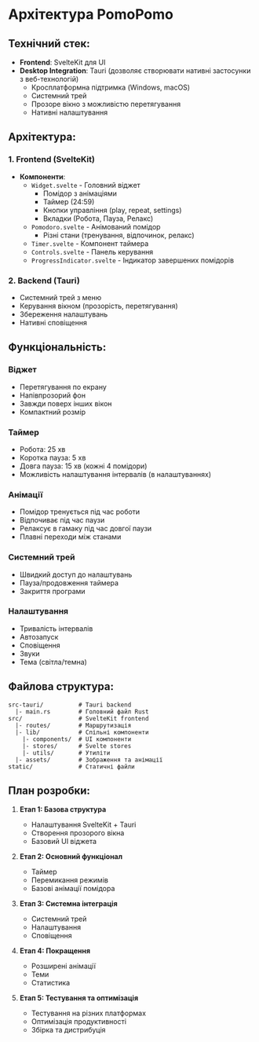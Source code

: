 # Архітектура PomoPomo

## Технічний стек:
- **Frontend**: SvelteKit для UI
- **Desktop Integration**: Tauri (дозволяє створювати нативні застосунки з веб-технологій)
  - Кросплатформна підтримка (Windows, macOS)
  - Системний трей
  - Прозоре вікно з можливістю перетягування
  - Нативні налаштування

## Архітектура:

### 1. Frontend (SvelteKit)
- **Компоненти**:
  - `Widget.svelte` - Головний віджет
    - Помідор з анімаціями
    - Таймер (24:59)
    - Кнопки управління (play, repeat, settings)
    - Вкладки (Робота, Пауза, Релакс)
  - `Pomodoro.svelte` - Анімований помідор
    - Різні стани (тренування, відпочинок, релакс)
  - `Timer.svelte` - Компонент таймера
  - `Controls.svelte` - Панель керування
  - `ProgressIndicator.svelte` - Індикатор завершених помідорів

### 2. Backend (Tauri)
- Системний трей з меню
- Керування вікном (прозорість, перетягування)
- Збереження налаштувань
- Нативні сповіщення

## Функціональність:

### Віджет
- Перетягування по екрану
- Напівпрозорий фон
- Завжди поверх інших вікон
- Компактний розмір

### Таймер
- Робота: 25 хв
- Коротка пауза: 5 хв
- Довга пауза: 15 хв (кожні 4 помідори)
- Можливість налаштування інтервалів (в налаштуваннях)

### Анімації
- Помідор тренується під час роботи
- Відпочиває під час паузи
- Релаксує в гамаку під час довгої паузи
- Плавні переходи між станами

### Системний трей
- Швидкий доступ до налаштувань
- Пауза/продовження таймера
- Закриття програми

### Налаштування
- Тривалість інтервалів
- Автозапуск
- Сповіщення
- Звуки
- Тема (світла/темна)

## Файлова структура:
```
src-tauri/          # Tauri backend
  |- main.rs        # Головний файл Rust
src/                # SvelteKit frontend
  |- routes/        # Маршрутизація
  |- lib/           # Спільні компоненти
    |- components/  # UI компоненти
    |- stores/      # Svelte stores
    |- utils/       # Утиліти
  |- assets/        # Зображення та анімації
static/             # Статичні файли
```

## План розробки:

1. **Етап 1: Базова структура**
   - Налаштування SvelteKit + Tauri
   - Створення прозорого вікна
   - Базовий UI віджета

2. **Етап 2: Основний функціонал**
   - Таймер
   - Перемикання режимів
   - Базові анімації помідора

3. **Етап 3: Системна інтеграція**
   - Системний трей
   - Налаштування
   - Сповіщення

4. **Етап 4: Покращення**
   - Розширені анімації
   - Теми
   - Статистика

5. **Етап 5: Тестування та оптимізація**
   - Тестування на різних платформах
   - Оптимізація продуктивності
   - Збірка та дистрибуція 